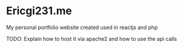 # Ericgi231.me
My personal portfolio website created used in reactjs and php

TODO: Explain how to host it via apache2 and how to use the api calls
